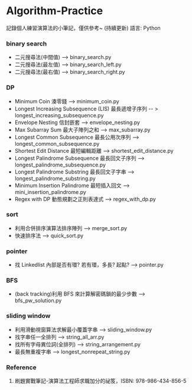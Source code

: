 # Algorithm-Practice

記錄個人練習演算法的小筆記，僅供參考~ (持續更新)
語言: Python

### binary search

- 二元搜尋法(中間值) --> binary_search.py
- 二元搜尋法(最左值) --> binary_search_left.py
- 二元搜尋法(最右值) --> binary_search_right.py

### DP

- Minimum Coin 湊零錢 --> minimum_coin.py
- Longest Increasing Subsequence (LIS) 最長遞增子序列 -- > longest_increasing_subsequence.py
- Envelope Nesting 信封嵌套 --> envelope_nesting.py
- Max Subarray Sum 最大子陣列之和 --> max_subarray.py
- Longest Common Subsequence 最長公用次序列 --> longest_common_subsequence.py
- Shortest Edit Distance 最短編輯距離 --> shortest_edit_distance.py
- Longest Palindrome Subsequence 最長回文子序列 --> longest_palindrome_subsequence.py
- Longest Palindrome Substring 最長回文子字串 --> longest_palindrome_substring.py
- Minimum Insertion Palindrome 最短插入回文 --> mini_insertion_palindrome.py
- Regex with DP 動態規劃之正則表達式 --> regex_with_dp.py

### sort

- 利用合併排序演算法排序陣列 --> merge_sort.py
- 快速排序法 --> quick_sort.py

### pointer

- 找 Linkedlist 內部是否有環? 若有環，多長? 起點? --> pointer.py

### BFS

- (back tracking)利用 BFS 來計算解密碼鎖的最少步數 --> bfs_pw_solution.py

### sliding window

- 利用滑動視窗算法求解最小覆蓋字串 --> sliding_window.py
- 找字串任一全排列 --> string_all_arr.py
- 找所有字母異位詞(全排列) --> string_arrangement.py
- 最長無重複字串 --> longest_nonrepeat_string.py

### Reference

1. 刷題實戰筆記-演算法工程師求職加分的祕笈，ISBN: 978-986-434-856-5
